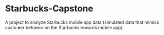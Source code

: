 # Starbucks-Capstone
A project to analyze Starbucks mobile app data (simulated data that mimics customer behavior on the Starbucks rewards mobile app).
